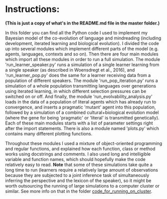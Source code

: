 # Instructions:

**(This is just a copy of what's in the README.md file in the master folder.)**


In this folder you can find all the Python code I used to implement my Bayesian model of the co-evolution of language and mindreading (including development, iterated learning and biological evolution). I divided the code up into several modules which implement different parts of the model (e.g. agents, languages, contexts and so on). Then there are four main modules which import all these modules in order to run a full simulation. The module 'run_learner_speaker.py' runs a simulation of a single learner learning from a single speaker (as described in Woensdregt et al., 2016), and 'run_learner_pop.py' does the same for a learner receiving data from a population of different speakers. The module 'run_pop_iteration.py' runs a simulation of a whole population transmitting languages over generations using iterated learning, in which different selection pressures can be switched on or off. And finally, the module 'run_evolvability_analysis.py' loads in the data of a population of literal agents which has already run to convergence, and inserts a pragmatic 'mutant' agent into this population, followed by a simulation of a combined cultural+biological evolution model (where the gene for being 'pragmatic' or 'literal' is transmitted genetically). Each of these main modules starts with a list of parameter settings right after the import statements.
There is also a module named 'plots.py' which contains many different plotting functions. 

Throughout these modules I used a mixture of object-oriented programming and regular functions, and explained how each function, class or method works using docstrings and comments. I also used long and intelligible variable and function names, which should hopefully make the code relatively easy to read.
**Note** that some of these simulations take quite a long time to run (learners require a relatively large amount of observations because they are subjected to a joint inference task of simultaneously inferring the perspective and the lexicon of the speaker), so it might be worth outsourcing the running of large simulations to a computer cluster or similar. See more info on that in the folder [code_for_running_on_cluster](https://github.com/marieke-woensdregt/model_coevolution_language_mindreading/tree/master/code_for_running_on_cluster).
